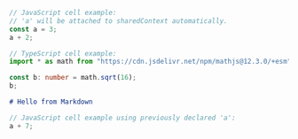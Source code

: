 <!-- 1 -->

```js
// JavaScript cell example:
// 'a' will be attached to sharedContext automatically.
const a = 3;
a + 2;
```

<!-- 2 -->

```ts
// TypeScript cell example:
import * as math from "https://cdn.jsdelivr.net/npm/mathjs@12.3.0/+esm";

const b: number = math.sqrt(16);
b;
```

<!-- 3 -->

```md
# Hello from Markdown
```

<!-- 4 -->

```js
// JavaScript cell example using previously declared 'a':
a + 7;
```
